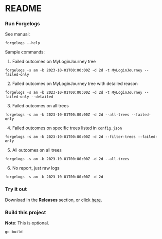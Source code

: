 # README

### Run Forgelogs

See manual:

```console
forgelogs --help
```

Sample commands:

1. Failed outcomes on MyLoginJourney tree
```console
forgelogs -s am -b 2023-10-01T00:00:00Z -d 2d -t MyLoginJourney --failed-only
```

2. Failed outcomes on MyLoginJourney tree with detailed reason
```console
forgelogs -s am -b 2023-10-01T00:00:00Z -d 2d -t MyLoginJourney --failed-only --detailed
```

3. Failed outcomes on all trees
```console
forgelogs -s am -b 2023-10-01T00:00:00Z -d 2d --all-trees --failed-only
```

4. Failed outcomes on specific trees listed in `config.json`
```console
forgelogs -s am -b 2023-10-01T00:00:00Z -d 2d --filter-trees --failed-only
```

5. All outcomes on all trees
```console
forgelogs -s am -b 2023-10-01T00:00:00Z -d 2d --all-trees
```

6. No report, just raw logs
```console
forgelogs -s am -b 2023-10-01T00:00:00Z -d 2d
```

### Try it out

Download in the **Releases** section, or click [here](https://github.com/constantiux/forgelogs/releases).

### Build this project

**Note**: This is optional.

```console
go build
```

